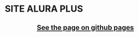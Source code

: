 # SITE ALURA PLUS

<h2 align="center">
   <strong align="center"><a href="https://joaopaulopereirax.github.io/alura-plus/">See the page on github pages</a></strong>
</h2>